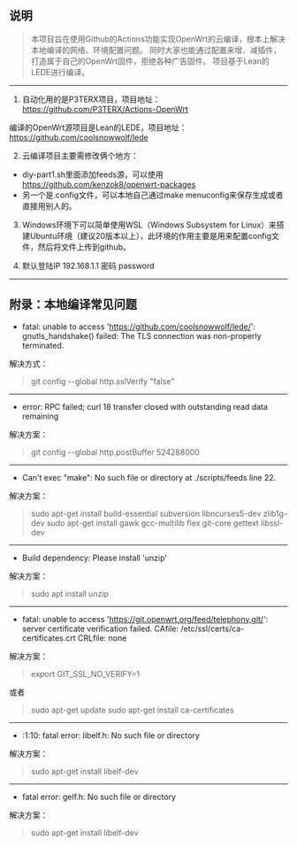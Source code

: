 
## 说明

> 本项目旨在使用Github的Actions功能实现OpenWrt的云编译，根本上解决本地编译的网络、环境配置问题。
> 同时大家也能通过配置来增、减插件，打造属于自己的OpenWrt固件，拒绝各种广告固件。
> 项目基于Lean的LEDE进行编译。
---

1. 自动化用的是P3TERX项目，项目地址：https://github.com/P3TERX/Actions-OpenWrt

  编译的OpenWrt源项目是Lean的LEDE，项目地址：https://github.com/coolsnowwolf/lede

2. 云编译项目主要需修改俩个地方：
* diy-part1.sh里面添加feeds源，可以使用 https://github.com/kenzok8/openwrt-packages
* 另一个是.config文件，可以本地自己通过make menuconfig来保存生成或者直接用别人的。

3. Windows环境下可以简单使用WSL（Windows Subsystem for Linux）来搭建Ubuntu环境（建议20版本以上），此环境的作用主要是用来配置config文件，然后将文件上传到github。

4. 默认登陆IP 192.168.1.1 密码 password

----
## 附录：本地编译常见问题
* fatal: unable to access 'https://github.com/coolsnowwolf/lede/': gnutls_handshake() failed: The TLS connection was non-properly terminated.

解决方式：

> git config --global http.sslVerify "false"

---------------------------

* error: RPC failed; curl 18 transfer closed with outstanding read data remaining

解决方案：

> git config --global http.postBuffer 524288000

-------------------------------
	
* Can't exec "make": No such file or directory at ./scripts/feeds line 22.

解决方案：

> sudo apt-get install build-essential subversion libncurses5-dev zlib1g-dev sudo apt-get install gawk gcc-multilib flex git-core gettext libssl-dev  

--------------------------------

* Build dependency: Please install 'unzip'

解决方案：

> sudo apt install unzip

------------------------

* fatal: unable to access 'https://git.openwrt.org/feed/telephony.git/': server certificate verification failed. CAfile: /etc/ssl/certs/ca-certificates.crt CRLfile: none

解决方案：

> export GIT_SSL_NO_VERIFY=1

或者 

> sudo apt-get update
> sudo apt-get install ca-certificates

-----------------

* <stdin>:1:10: fatal error: libelf.h: No such file or directory

解决方案：
  
> sudo apt-get install libelf-dev

--------------------

* fatal error: gelf.h: No such file or directory
  
解决方案：

> sudo apt-get install libelf-dev
